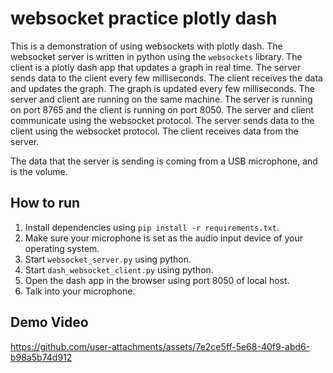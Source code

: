 # websocket practice plotly dash
 
This is a demonstration of using websockets with plotly dash. The websocket server is written in python using the `websockets` library. The client is a plotly dash app that updates a graph in real time. The server sends data to the client every few milliseconds. The client receives the data and updates the graph. The graph is updated every few milliseconds. The server and client are running on the same machine. The server is running on port 8765 and the client is running on port 8050. The server and client communicate using the websocket protocol. The server sends data to the client using the websocket protocol. The client receives data from the server.

The data that the server is sending is coming from a USB microphone, and is the volume.

## How to run

1. Install dependencies using `pip install -r requirements.txt`.
2. Make sure your microphone is set as the audio input device of your operating system.
3. Start `websocket_server.py` using python.
4. Start `dash_websocket_client.py` using python.
5. Open the dash app in the browser using port 8050 of local host.
6. Talk into your microphone.

## Demo Video

https://github.com/user-attachments/assets/7e2ce5ff-5e68-40f9-abd6-b98a5b74d912
